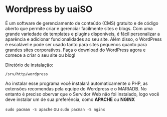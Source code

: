 # Wordpress by uaiSO

É um software de gerenciamento de conteúdo (CMS) gratuito e de código aberto que permite criar e gerenciar facilmente sites e blogs. Com uma grande variedade de templates e plugins disponíveis, é fácil personalizar a aparência e adicionar funcionalidades ao seu site. Além disso, o WordPress é escalável e pode ser usado tanto para sites pequenos quanto para grandes sites corporativos. Faça o download do WordPress agora e comece a criar o seu site ou blog!

Diretório de instalação:

`/srv/http/wordpress`

Ao instalar esse programa você instalará automaticamente o PHP, as extensões recomendas pela equipe do Wordpress e o MARIADB. No entanto é preciso obervar que o Servidor Web não foi instalado, logo você deve instalar um de sua preferência, como **APACHE** ou **NGINX**

`sudo pacman -S apache` ou `sudo pacman -S nginx`
